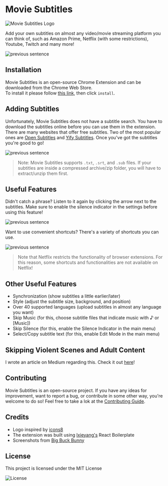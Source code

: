 # Movie Subtitles

![Movie Subtitles Logo](src/assets/img/movie-subtitles-48.png)

Add your own subtitles on almost any video/movie streaming platform you can think of, such as Amazon Prime, Netflix (with some restrictions), Youtube, Twitch and many more!

![previous sentence](src/assets/screenshots/33-seconds-silence.png)

## Installation

Movie Subtitles is an open-source Chrome Extension and can be downloaded from the Chrome Web Store.  
To install it please follow [this link](https://chrome.google.com/webstore/detail/movie-subtitles/ifimcneililngppkpddcliecbpcgdjag?hl=de), then click `install`.

## Adding Subtitles

Unfortunately, Movie Subtitles does not have a subtitle search.
You have to download the subtitles online before you can use them in the extension.
There are many websites that offer free subtitles. Two of the most popular ones are [Open Subtitles](https://opensubtitles.org) and [Yify Subtitles](https://yts-subs.com).
Once you've got the subtitles you're good to go!

![previous sentence](src/assets/screenshots/load-subtitles.png)

> Note: Movie Subtitles supports `.txt`, `.srt`, and `.sub` files. If your subtitles are inside a compressed archive/zip folder, you will have to extract/unzip them first.

## Useful Features

Didn't catch a phrase? Listen to it again by clicking the arrow next to the subtitles. Make sure to enable the silence indicator in the settings before using this feature!

![previous sentence](src/assets/screenshots/previous-sentence.png)

Want to use convenient shortcuts? There's a variety of shortcuts you can use.

![previous sentence](src/assets/screenshots/available-shortcuts.png)

> Note that Netflix restricts the functionality of browser extensions. For this reason, some shortcuts and functionalities are not available on Netflix!

## Other Useful Features

- Synchronization (show subtitles a little earlier/later)
- Style (adjust the subtitle size, background, and position)
- Over 40 supported languages (upload subtitles in almost any language you want)
- Skip Music (for this, choose subtitle files that indicate music with ♪ or [Music])
- Skip Silence (for this, enable the Silence Indicator in the main menu)
- Select/Copy subtitle text (for this, enable Edit Mode in the main menu)

## Skipping Violent Scenes and Adult Content

I wrote an article on Medium regarding this. Check it out [here](https://gignu.medium.com/how-to-skip-violent-scenes-and-adult-content-in-movies-3c7d89b813ad)!

## Contributing

Movie Subtitles is an open-source project. If you have any ideas for improvement, want to report a bug, or contribute in some other way, you're welcome to do so! Feel free to take a lok at the [Contributing Guide](https://github.com/gignupg/Movie-Subtitles/blob/master/CONTRIBUTING.md).

## Credits

- Logo inspired by [icons8](https://icons8.com/icons/set/movie-theater)
- The extension was built using [Ixieyang's](https://github.com/lxieyang/chrome-extension-boilerplate-react) React Boilerplate
- Screenshots from [Big Buck Bunny](https://www.youtube.com/watch?v=aqz-KE-bpKQ)

## License

This project is licensed under the MIT License

![License](https://img.shields.io/badge/License-MIT-yellowgreen)
